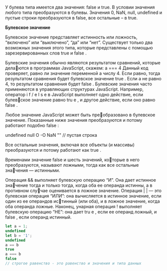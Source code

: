 У булева типа имеется два значения: false и true. В условии значения любого типа преобразуются в булевы. Значения 0, NaN, null, undefined и пустые строки преобразуются в false, все остальные – в true.

**Булевское значение**

Булевское значение представляет истинность или ложность, “включено” или “выключено”, “да” или “нет”. Существует только два возможных значения этого типа, которые представлены с помощью зарезервированных слов true и false .

Булевские значения обычно являются результатом сравнений, которые делаются в программах JavaScript, скажем: а === 4 Данный код проверяет, равно ли значение переменной а числу 4. Если равно, тогда результатом сравнения будет булевское значение true . Если а не равно 4, то результатом сравнения будет false .
Булевские значения часто применяются в управляющих структурах JavaScript. Например, оператор i f / e l s e в JavaScript выполняет одно действие, если булевское значение равно tru e , и другое действие, если оно равно false .

Любое значение JavaScript может быть преобразовано в булевское значение. Показанные ниже значения преобразуются и потому работают подобно false :

undefined
null
О
-О
NaN
"" // пустая строка

Все остальные значения, включая все объекты (и массивы) преобразуются и потому работают как true .

Временами значение false и шесть значений, которые в него преобразуются, называют ложными, тогда как все остальные значения — истинными.

Операция && выполняет булевскую операцию “И”. Она дает истинное значение тогда и только тогда, когда оба ее операнда истинны, а в противном случае оценивается в ложное значение. Операция | | — это булевская операция “ИЛИ”: она вычисляется в истинное значение, если один из ее операндов истинный (или оба), и в ложное значение, когда оба операнда ложные. Наконец, унарная операция ! выполняет булевскую операцию “НЕ”: она дает tru e , если ее операнд ложный, и false , если операнд истинный.

```javascript
let a = 1;
undefined
let b = '1';
undefined
a == b
true
a === b
false
// строгое равенство - это равенство и значения и типа данных
```
